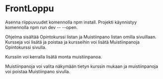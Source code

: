 # FrontLoppu
Asenna riippuvuudet komennolla npm install.
Projekti käynnistyy komennolla npm run dev -- --open.

Ohjelma sisältää Opintokurssi listan ja Muistiinpano listan omilla sivuillaan.
Kursseja voi lisätä ja poistaa ja kursseihin voi lisätä Muistiinpanoja Opintokurssi sivulla.

Kurssiin voi kerralla lisätä monta muistiinpanoa.

Muistiinpanoja voi valita näkymään tietyn kurssin mukaan ja muistiinpanoja voi poistaa Muistiinpano sivulla.
